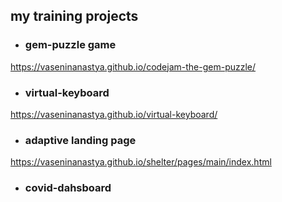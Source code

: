 ## my training projects
+ ### gem-puzzle game
<https://vaseninanastya.github.io/codejam-the-gem-puzzle/>
+ ### virtual-keyboard
<https://vaseninanastya.github.io/virtual-keyboard/>
+ ### adaptive landing page
<https://vaseninanastya.github.io/shelter/pages/main/index.html>
+ ### covid-dahsboard